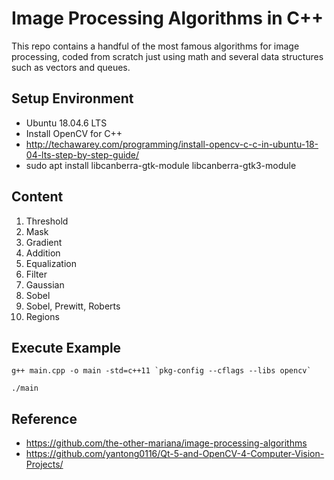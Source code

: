 # Image Processing Algorithms in C++

This repo contains a handful of the most famous algorithms for image processing, coded from scratch just using math and several data structures such as vectors and queues.

## Setup Environment
- Ubuntu 18.04.6 LTS
- Install OpenCV for C++
- http://techawarey.com/programming/install-opencv-c-c-in-ubuntu-18-04-lts-step-by-step-guide/
- sudo apt install libcanberra-gtk-module libcanberra-gtk3-module

## Content
1. Threshold
2. Mask
3. Gradient
4. Addition
5. Equalization
6. Filter
7. Gaussian
8. Sobel
9. Sobel, Prewitt, Roberts
10. Regions

## Execute Example
```
g++ main.cpp -o main -std=c++11 `pkg-config --cflags --libs opencv`
```
```
./main
```

## Reference
- https://github.com/the-other-mariana/image-processing-algorithms
- https://github.com/yantong0116/Qt-5-and-OpenCV-4-Computer-Vision-Projects/
